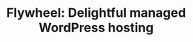 ---
title: "Flywheel: Delightful managed WordPress hosting"
intro: "Whatever your work environment, Flywheel's powerful WordPress platform removes all the hassles of hosting, streamlines your processes, and lets you get back to doing your best work."
site: Flywheel
link: https://share.getf.ly/m23r4a
tags:
- Wordpress
category: 
- Web hosting
- Web development
- Wordpress
type: resource
---